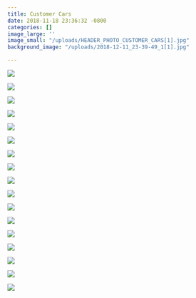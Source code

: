 ```yaml
---
title: Customer Cars
date: 2018-11-18 23:36:32 -0800
categories: []
image_large: ''
image_small: "/uploads/HEADER_PHOTO_CUSTOMER_CARS[1].jpg"
background_image: "/uploads/2018-12-11_23-39-49_1[1].jpg"

---
```


![](https://res.cloudinary.com/wesedholm/image/upload/w_1200,q_auto/v1544392523/CustomerCars/HEADER_PHOTO_CUSTOMER_CARS.jpg)

![](https://res.cloudinary.com/wesedholm/image/upload/w_1200,q_auto/v1544392562/CustomerCars/CUSTOMER_CARS_5.jpg)

![](https://res.cloudinary.com/wesedholm/image/upload/w_1200,q_auto/v1544392558/CustomerCars/CUSTOMER_CARS_9.jpg)

![](https://res.cloudinary.com/wesedholm/image/upload/w_1200,q_auto/v1544392555/CustomerCars/CUSTOMER_CARS_4.jpg)

![](https://res.cloudinary.com/wesedholm/image/upload/w_1200,q_auto/v1544392562/CustomerCars/CUSTOMER_CARS.jpg)

![](https://res.cloudinary.com/wesedholm/image/upload/w_1200,q_auto/v1544392549/CustomerCars/CUSTOMER_CARS_7.jpg)

![](https://res.cloudinary.com/wesedholm/image/upload/w_1200,q_auto/v1544392560/CustomerCars/CUSTOMER_CARS_3.jpg)

![](https://res.cloudinary.com/wesedholm/image/upload/w_1200,q_auto/v1544392523/CustomerCars/CUSTOMER_CARS_16.jpg)

![](https://res.cloudinary.com/wesedholm/image/upload/w_1200,q_auto/v1544392561/CustomerCars/CUSTOMER_CARS_1.jpg)

![](https://res.cloudinary.com/wesedholm/image/upload/w_1200,q_auto/v1544392538/CustomerCars/CUSTOMER_CARS_8.jpg)

![](https://res.cloudinary.com/wesedholm/image/upload/w_1200,q_auto/v1544392556/CustomerCars/CUSTOMER_CARS_2.jpg)

![](https://res.cloudinary.com/wesedholm/image/upload/w_1200,q_auto/v1544392539/CustomerCars/CUSTOMER_CARS_13.jpg)

![](https://res.cloudinary.com/wesedholm/image/upload/w_1200,q_auto/v1544392544/CustomerCars/CUSTOMER_CARS_6.jpg)

![](https://res.cloudinary.com/wesedholm/image/upload/w_1200,q_auto/v1544392521/CustomerCars/CUSTOMER_CARS_10.jpg)

![](https://res.cloudinary.com/wesedholm/image/upload/w_1200,q_auto/v1544392518/CustomerCars/CUSTOMER_CARS_11.jpg)

![](https://res.cloudinary.com/wesedholm/image/upload/w_1200,q_auto/v1544392516/CustomerCars/CUSTOMER_CARS_14.jpg)

![](https://res.cloudinary.com/wesedholm/image/upload/w_1200,q_auto/v1544392515/CustomerCars/CUSTOMER_CARS_15.jpg)
